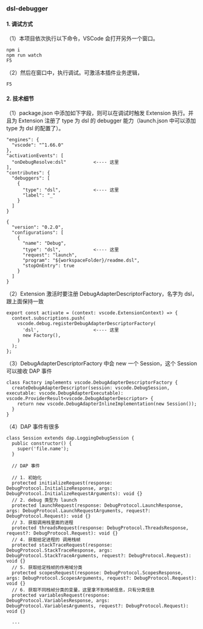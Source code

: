 ### dsl-debugger

#### 1. 调试方式

（1）本项目依次执行以下命令，VSCode 会打开另外一个窗口。
```
npm i
npm run watch
F5
```

（2）然后在窗口中，执行调试。可激活本插件业务逻辑，
```
F5
```

#### 2. 技术细节
（1）package.json 中添加如下字段，则可以在调试时触发 Extension 执行。并且为 Extension 注册了 type 为 dsl 的 debugger 能力（launch.json 中可以添加 type 为 dsl 的配置了）。
```
"engines": {
  "vscode": "^1.66.0"
},
"activationEvents": [
  "onDebugResolve:dsl"          <---- 这里
],
"contributes": {
  "debuggers": [
    {
      "type": "dsl",            <---- 这里
      "label": "_"
    }
  ]
}
```

```
{
  "version": "0.2.0",
  "configurations": [
    {
      "name": "Debug",
      "type": "dsl",            <---- 这里
      "request": "launch",
      "program": "${workspaceFolder}/readme.dsl",
      "stopOnEntry": true
    }
  ]
}
```

（2）Extension 激活时要注册 DebugAdapterDescriptorFactory，名字为 dsl，跟上面保持一致
```
export const activate = (context: vscode.ExtensionContext) => {
  context.subscriptions.push(
    vscode.debug.registerDebugAdapterDescriptorFactory(
      'dsl',                    <---- 这里
      new Factory(),
    )
  );
};
```

（3）DebugAdapterDescriptorFactory 中会 new 一个 Session，这个 Session 可以接收 DAP 事件
```
class Factory implements vscode.DebugAdapterDescriptorFactory {
  createDebugAdapterDescriptor(session: vscode.DebugSession, executable: vscode.DebugAdapterExecutable): vscode.ProviderResult<vscode.DebugAdapterDescriptor> {
    return new vscode.DebugAdapterInlineImplementation(new Session());
  }
}
```

（4）DAP 事件有很多
```
class Session extends dap.LoggingDebugSession {
  public constructor() {
    super('file.name');
  }

  // DAP 事件

  // 1. 初始化
  protected initializeRequest(response: DebugProtocol.InitializeResponse, args: DebugProtocol.InitializeRequestArguments): void {}
  // 2. debug 类型为 launch
  protected launchRequest(response: DebugProtocol.LaunchResponse, args: DebugProtocol.LaunchRequestArguments, request?: DebugProtocol.Request): void {}
  // 3. 获取调用栈里面的进程
  protected threadsRequest(response: DebugProtocol.ThreadsResponse, request?: DebugProtocol.Request): void {}
  // 4. 获取给定进程的 调用栈帧
  protected stackTraceRequest(response: DebugProtocol.StackTraceResponse, args: DebugProtocol.StackTraceArguments, request?: DebugProtocol.Request): void {}
  // 5. 获取给定栈帧的作用域分类
  protected scopesRequest(response: DebugProtocol.ScopesResponse, args: DebugProtocol.ScopesArguments, request?: DebugProtocol.Request): void {}
  // 6. 获取不同栈帧分类的变量，这里拿不到栈帧信息，只有分类信息
  protected variablesRequest(response: DebugProtocol.VariablesResponse, args: DebugProtocol.VariablesArguments, request?: DebugProtocol.Request): void {}

  ...
```
